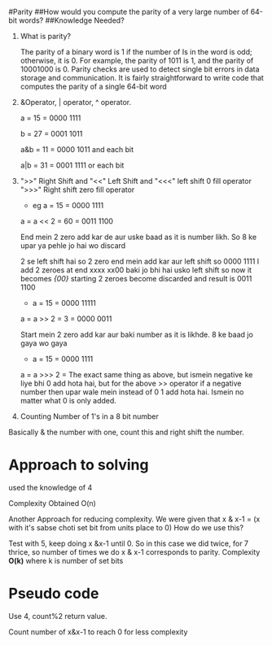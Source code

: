 #Parity
##How would you compute the parity of a very large number of 64-bit words?
##Knowledge Needed?
1. What is parity?

    The parity of a binary word is 1 if the number of Is in the word is odd; otherwise,
it is 0. For example, the parity of 1011 is 1, and the parity of 10001000 is 0. Parity
checks are used to detect single bit errors in data storage and communication. It is
fairly straightforward to write code that computes the parity of a single 64-bit word
2. &Operator, | operator, ^ operator.

    a = 15 = 0000 1111
    
    b = 27 = 0001 1011
    
    a&b = 11 = 0000 1011 and each bit
    
    a|b = 31 = 0001 1111 or each bit

3. ">>" Right Shift and "<<" Left Shift and "<<<" left shift 0 fill operator ">>>" Right shift zero fill operator
    
    * eg a = 15 = 0000 1111
    
    a =  a << 2 = 60 = 0011 1100
    
    End mein 2 zero add kar de aur uske baad as it is number likh. So 8 ke upar ya pehle jo hai wo discard
    
    2 se left shift hai so 2 zero end mein add kar aur left shift so 0000 1111 I add 2 zeroes at end  xxxx xx00 baki jo bhi hai usko left shift so now it becomes
    _{00}_ starting 2 zeroes become discarded and result is 0011 1100    
    
    * a = 15 = 0000 11111
    
    a = a >> 2 = 3 = 0000 0011
    
    Start mein 2 zero add kar aur baki number as it is likhde. 8 ke baad jo gaya wo gaya
    
    * a = 15 = 0000 1111
    
    a = a >>> 2 = The exact same thing as above, but ismein negative ke liye bhi 0 add hota hai, but for the above >> 
    operator if a negative number then upar wale mein instead of 0 1 add hota hai. Ismein no matter what 0 is only added.
    
    
4. Counting Number of 1's in a 8 bit number

Basically & the number with one, count this and right shift the number. 


# Approach to solving
used the knowledge of 4

Complexity Obtained O(n)


Another Approach for reducing complexity. We were given that x & x-1 = (x with it's sabse choti set bit from units place to 0)
How do we use this?

Test with 5, keep doing x &x-1 until 0. So in this case we did twice, for 7 thrice, so number of times we do x & x-1 
corresponds to parity.
Complexity __O(k)__ where k is number of set bits

# Pseudo code

Use 4, count%2 return value.

Count number of x&x-1 to reach 0 for less complexity 
    
    
